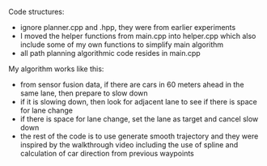 Code structures:
- ignore planner.cpp and .hpp, they were from earlier experiments
- I moved the helper functions from main.cpp into helper.cpp which also include some of my own functions to simplify main algorithm
- all path planning algorithmic code resides in main.cpp

My algorithm works like this:
- from sensor fusion data, if there are cars in 60 meters ahead in the same lane, then prepare to slow down
- if it is slowing down, then look for adjacent lane to see if there is space for lane change
- if there is space for lane change, set the lane as target and cancel slow down
- the rest of the code is to use generate smooth trajectory and they were inspired by the walkthrough video including the use of spline and calculation of car direction from previous waypoints



